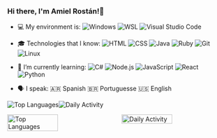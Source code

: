 ### Hi there, I'm Amiel Rostán!👋

- 💻 My environment is:
![Windows](https://img.shields.io/badge/OS-Windows-informational?style=flat&logo=Windows&logoColor=white&color=0078D6)
![WSL](https://img.shields.io/badge/WSL-WSL-informational?style=flat&logo=Windows&logoColor=white&color=0078D6)
![Visual Studio Code](https://img.shields.io/badge/Editor-Visual_Studio_Code-informational?style=flat&logo=visual-studio-code&logoColor=white&color=007ACC)

- 🎓 Technologies that I know:
![HTML](https://img.shields.io/badge/Code-HTML-informational?style=flat&logo=html5&logoColor=white&color=E34F26)
![CSS](https://img.shields.io/badge/Code-CSS-informational?style=flat&logo=css3&logoColor=white&color=1572B6)
![Java](https://img.shields.io/badge/Code-Java-informational?style=flat&logo=java&logoColor=white&color=007396)
![Ruby](https://img.shields.io/badge/Code-Ruby-informational?style=flat&logo=ruby&logoColor=white&color=CC342D)
![Git](https://img.shields.io/badge/Version_Control-Git-informational?style=flat&logo=git&logoColor=white&color=F05032)
![Linux](https://img.shields.io/badge/OS-Linux-informational?style=flat&logo=linux&logoColor=white&color=black)

- 🌱 I’m currently learning:
![C#](https://img.shields.io/badge/Code-C%23-informational?style=flat&logo=c-sharp&logoColor=white&color=239120)
![Node.js](https://img.shields.io/badge/Node.js-14.x-green?style=flat&logo=node.js&logoColor=white&color=339933)
![JavaScript](https://img.shields.io/badge/Code-JavaScript-informational?style=flat&logo=javascript&logoColor=white&color=F7DF1E)
![React](https://img.shields.io/badge/Code-React-informational?style=flat&logo=React&logoColor=white&color=61DAFB)
![Python](https://img.shields.io/badge/Code-Python-informational?style=flat&logo=python&logoColor=white&color=3776AB)

- 🗣️ I speak:
🇦🇷 Spanish
🇧🇷 Portuguesse
🇺🇸 English

<!-- Top Languages Card with Dark Theme -->
![Top Languages](https://github-readme-stats.vercel.app/api/top-langs/?username=AmielRostan&layout=compact&langs_count=10&theme=dark)![Daily Activity](https://github-readme-streak-stats.herokuapp.com/?user=AmielRostan&theme=dark)

<div style="display: flex; justify-content: space-between;">

  <!-- Top Languages Card -->
  <img src="https://github-readme-stats.vercel.app/api/top-langs/?username=AmielRostan&layout=compact&langs_count=10&theme=dark" alt="Top Languages" width="48%" />

  <!-- Daily Activity Card -->
  <img src="https://github-readme-streak-stats.herokuapp.com/?user=AmielRostan&theme=dark" alt="Daily Activity" width="48%" />

</div>



<!--
**AmielRostan/AmielRostan** is a ✨ _special_ ✨ repository because its `README.md` (this file) appears on your GitHub profile.

Here are some ideas to get you started:

- 🔭 I’m currently working on ...
- 🌱 I’m currently learning ...
- 👯 I’m looking to collaborate on ...
- 🤔 I’m looking for help with ...
- 💬 Ask me about ...
- 📫 How to reach me: ...
- 😄 Pronouns: ...
- ⚡ Fun fact: ...
-->
